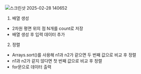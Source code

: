 ![스크린샷 2025-02-28 140652](https://github.com/user-attachments/assets/5e222134-36c6-4168-bcf9-b1d588422c14)

1. 배열 생성
- 2차원 평면 위의 점 N개를 count로 저장
- 배열 생성 후 입력 데이터 추가

2. 정렬
- Arrays.sort()를 사용해 n1과 n2가 같으면 두 번째 값으로 비교 후 정렬
- n1과 n2가 같지 않다면 첫 번째 값으로 비교 후 정렬
- for문으로 데이터 출력

